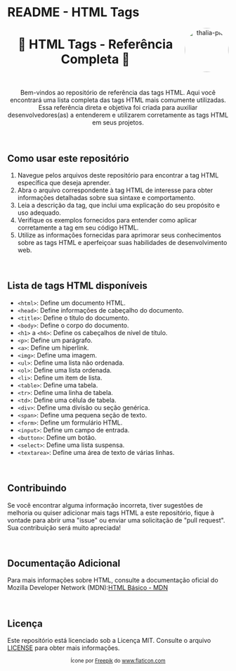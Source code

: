# README - HTML Tags

<div align="center">
 <img align="right" alt="thalia-pic" height="100" style="border-radius:50px;" src="https://user-images.githubusercontent.com/96347094/147705579-1ab1a119-49bb-419e-8433-e7ff89bdab83.png">
</div>

<div align="center">
  <h1>🌸 HTML Tags - Referência Completa 🌸</h1>
</div>

<br>

<p align="center">
  Bem-vindos ao repositório de referência das tags HTML. Aqui você encontrará uma lista completa das tags HTML mais comumente utilizadas. Essa referência direta e objetiva foi criada para auxiliar desenvolvedores(as) a entenderem e utilizarem corretamente as tags HTML em seus projetos.
</p>

<br>

## Como usar este repositório

1. Navegue pelos arquivos deste repositório para encontrar a tag HTML específica que deseja aprender.
2. Abra o arquivo correspondente à tag HTML de interesse para obter informações detalhadas sobre sua sintaxe e comportamento.
3. Leia a descrição da tag, que inclui uma explicação do seu propósito e uso adequado.
4. Verifique os exemplos fornecidos para entender como aplicar corretamente a tag em seu código HTML.
5. Utilize as informações fornecidas para aprimorar seus conhecimentos sobre as tags HTML e aperfeiçoar suas habilidades de desenvolvimento web.

<br>

## Lista de tags HTML disponíveis

- `<html>`: Define um documento HTML.
- `<head>`: Define informações de cabeçalho do documento.
- `<title>`: Define o título do documento.
- `<body>`: Define o corpo do documento.
- `<h1>` a `<h6>`: Define os cabeçalhos de nível de título.
- `<p>`: Define um parágrafo.
- `<a>`: Define um hiperlink.
- `<img>`: Define uma imagem.
- `<ul>`: Define uma lista não ordenada.
- `<ol>`: Define uma lista ordenada.
- `<li>`: Define um item de lista.
- `<table>`: Define uma tabela.
- `<tr>`: Define uma linha de tabela.
- `<td>`: Define uma célula de tabela.
- `<div>`: Define uma divisão ou seção genérica.
- `<span>`: Define uma pequena seção de texto.
- `<form>`: Define um formulário HTML.
- `<input>`: Define um campo de entrada.
- `<button>`: Define um botão.
- `<select>`: Define uma lista suspensa.
- `<textarea>`: Define uma área de texto de várias linhas.

<br>

## Contribuindo

Se você encontrar alguma informação incorreta, tiver sugestões de melhoria ou quiser adicionar mais tags HTML a este repositório, fique à vontade para abrir uma "issue" ou enviar uma solicitação de "pull request". Sua contribuição será muito apreciada!

<br>

## Documentação Adicional

Para mais informações sobre HTML, consulte a documentação oficial do Mozilla Developer Network (MDN):<a href="https://developer.mozilla.org/pt-BR/docs/Learn/Getting_started_with_the_web/HTML_basics">HTML Básico - MDN</a>

<br>

## Licença

Este repositório está licenciado sob a Licença MIT. Consulte o arquivo [LICENSE](./LICENSE) para obter mais informações.

<div align="center">
  <sub>
    Ícone por <a href="https://www.flaticon.com/authors/freepik" title="Freepik">Freepik</a> do <a href="https://www.flaticon.com/" title="Flaticon">www.flaticon.com</a>
  </sub>
</div>


